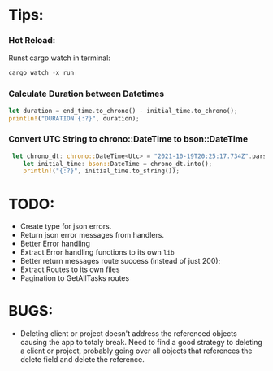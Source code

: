 # Tips:

### Hot Reload:

Runst cargo watch in terminal:

```rs
cargo watch -x run
```

### Calculate Duration between Datetimes

```rs
let duration = end_time.to_chrono() - initial_time.to_chrono();
println!("DURATION {:?}", duration);
```

### Convert UTC String to chrono::DateTime<Utc> to bson::DateTime

```rs
 let chrono_dt: chrono::DateTime<Utc> = "2021-10-19T20:25:17.734Z".parse().unwrap();
    let initial_time: bson::DateTime = chrono_dt.into();
    println!("{:?}", initial_time.to_string());
```

# TODO:

- Create type for json errors.
- Return json error messages from handlers.
- Better Error handling
- Extract Error handling functions to its own `lib`
- Better return messages route success (instead of just 200);
- Extract Routes to its own files
- Pagination to GetAllTasks routes

# BUGS:

- Deleting client or project doesn't address the referenced objects causing the app to totaly break.
  Need to find a good strategy to deleting a client or project, probably going over all objects that references the delete field and delete the reference.
